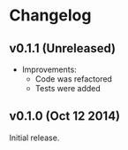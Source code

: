 # Changelog

## v0.1.1 (Unreleased)

* Improvements:
  - Code was refactored
  - Tests were added

## v0.1.0 (Oct 12 2014)

Initial release.

